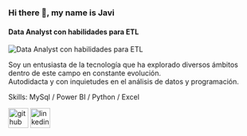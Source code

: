 ### Hi there 👋, my name is Javi
#### Data Analyst con habilidades para ETL
![Data Analyst con habilidades para ETL](https://www.canva.com/design/DAGE_un3_sI/mp4dMI4mynw6C8AtNl7Ivg/view?utm_content=DAGE_un3_sI&utm_campaign=designshare&utm_medium=link&utm_source=editor)

Soy un entusiasta de la tecnología que ha explorado diversos ámbitos dentro de este campo en constante evolución.  
Autodidacta y con inquietudes en  el análisis de datos y programación. 

Skills: MySql / Power BI / Python / Excel



[<img src='https://cdn.jsdelivr.net/npm/simple-icons@3.0.1/icons/github.svg' alt='github' height='40'>](https://github.com/https://github.com/JaviDoria)  [<img src='https://cdn.jsdelivr.net/npm/simple-icons@3.0.1/icons/linkedin.svg' alt='linkedin' height='40'>](https://www.linkedin.com/in/https://www.linkedin.com/in/javier-doria//)  

